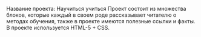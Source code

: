 Название проекта: Научиться учиться
Проект состоит из множества блоков, которые каждый в своем роде рассказывает читателю о методах обучения, также в проекте имеются полезные ссылки и факты.
В проекте используется HTML-5 + CSS.
